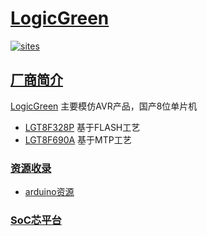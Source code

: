 ﻿# [LogicGreen](https://github.com/SoCXin/LogicGreen)

[![sites](http://182.61.61.133/link/resources/SoC.png)](http://SoC.Xin) 

## [厂商简介](https://github.com/SoCXin/LogicGreen/wiki) 

[LogicGreen](http://www.lgtic.com/) 主要模仿AVR产品，国产8位单片机

* [LGT8F328P](https://github.com/SoCXin/LGT8F328P) 基于FLASH工艺
* [LGT8F690A](https://github.com/SoCXin/LGT8F690A) 基于MTP工艺

### [资源收录](https://github.com/SoCXin/LogicGreen)

* [arduino资源](https://github.com/SoCXin/LogicGreen)

###  [SoC芯平台](http://SoC.Xin) 